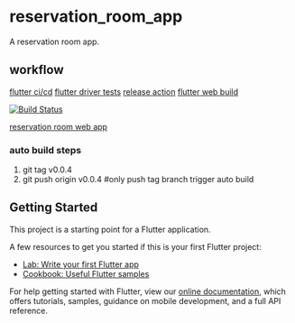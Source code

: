 # reservation_room_app

A reservation room app.

## workflow
[flutter ci/cd](https://medium.com/better-programming/ci-cd-for-flutter-apps-using-github-actions-b833f8f7aac)
[flutter driver tests](https://medium.com/flutter-community/run-flutter-driver-tests-on-github-actions-13c639c7e4ab)
[release action](https://github.com/ncipollo/release-action)
[flutter web build](https://levelup.gitconnected.com/ci-cd-for-flutter-apps-3a56e3fc6d8e)

[![Build Status](https://github.com/jesshaw/reservation_room_app/workflows/Test,%20Build%20and%20Release/badge.svg?branch=master)](https://github.com/jesshaw/reservation_room_app/actions?query=branch%3Amaster)

[reservation room web app](https://blog.lexiangmiao.com/reservation_room_app)

### auto build steps
1. git tag v0.0.4
2. git push origin v0.0.4 #only push tag branch trigger auto build

## Getting Started

This project is a starting point for a Flutter application.

A few resources to get you started if this is your first Flutter project:

- [Lab: Write your first Flutter app](https://flutter.dev/docs/get-started/codelab)
- [Cookbook: Useful Flutter samples](https://flutter.dev/docs/cookbook)

For help getting started with Flutter, view our
[online documentation](https://flutter.dev/docs), which offers tutorials,
samples, guidance on mobile development, and a full API reference.
